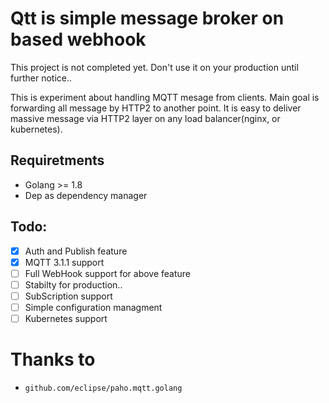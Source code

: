 # Qtt is simple message broker on based webhook


This project is not completed yet. Don't use it on your production until further notice..

This is experiment about handling MQTT mesage from clients. Main goal is forwarding all message by HTTP2 to another point. It is easy to deliver massive message via HTTP2 layer on any load balancer(nginx, or kubernetes).

## Requiretments
- Golang >= 1.8
- Dep as dependency manager


## Todo:
- [X] Auth and Publish feature
- [X] MQTT 3.1.1 support
- [ ] Full WebHook support for above feature
- [ ] Stabilty for production..
- [ ] SubScription support
- [ ] Simple configuration managment
- [ ] Kubernetes support

# Thanks to
- `github.com/eclipse/paho.mqtt.golang`
